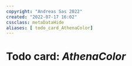 ```yaml
---
copyright: "Andreas Sas 2022"
created: "2022-07-17 16:02"
cssclass: metaDataHide
aliases: [ todo_card_AthenaColor]
---
```


# Todo card: *AthenaColor*